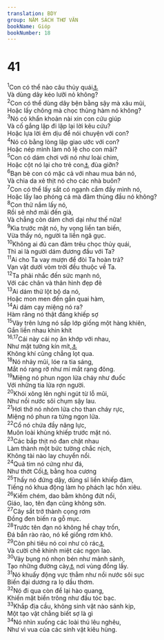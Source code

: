 ```yaml
---
translation: BDY
group: NĂM SÁCH THƠ VĂN
bookName: Gióp 
bookNumber: 18
---
```


<div class="title"><h1>41</h1></div>
<span class="verse giop_41_1"><sup>1</sup>Con có thể nào câu thủy quái<a href="#" data-toggle="tooltip" data-placement="bottom" title="Nt Leviathan">⚓</a><br/>Và dùng dây kéo lưỡi nỏ không?<br/></span>
<span class="verse giop_41_2"><sup>2</sup>Con có thể dùng dây bện bằng sậy mà xâu mũi,<br/>Hoặc lấy chông mà chọc thủng hàm nó không?<br/></span>
<span class="verse giop_41_3"><sup>3</sup>Nó có khẩn khoản nài xin con cứu giúp<br/>Và cố gắng lặp đi lặp lại lời kêu cứu?<br/>Hoặc lựa lời êm dịu để nói chuyện với con?<br/></span>
<span class="verse giop_41_4"><sup>4</sup>Nó có bằng lòng lập giao ước với con?<br/>Hoặc nép mình làm nô lệ cho con mãi?<br/></span>
<span class="verse giop_41_5"><sup>5</sup>Con có dám chơi với nó như loài chim,<br/>Hoặc cột nó lại cho trẻ con<a href="#" data-toggle="tooltip" data-placement="bottom" title="Nt các con gái của con">⚓</a> đùa giỡn?<br/></span>
<span class="verse giop_41_6"><sup>6</sup>Bạn bè con có mặc cả với nhau mua bán nó,<br/>Và chia da xẻ thịt nó cho các nhà buôn?<br/></span>
<span class="verse giop_41_7"><sup>7</sup>Con có thể lấy sắt có ngạnh cắm đầy mình nó,<br/>Hoặc lấy lao phóng cá mà đâm thủng đầu nó không?<br/></span>
<span class="verse giop_41_8"><sup>8</sup>Con thử nắm lấy nó,<br/>Rồi sẽ nhớ mãi đến già,<br/>Và chẳng còn dám chơi dại như thế nữa!<br/></span>
<span class="verse giop_41_9"><sup>9</sup>Kìa trước mặt nó, hy vọng liền tan biến,<br/>Vừa thấy nó, người ta liền ngã gục.<br/></span>
<span class="verse giop_41_10"><sup>10</sup>Không ai đủ can đảm trêu chọc thủy quái,<br/>Thì ai là người dám đương đầu với Ta?<br/></span>
<span class="verse giop_41_11"><sup>11</sup>Ai cho Ta vay mượn để đòi Ta hoàn trả?<br/>Vạn vật dưới vòm trời đều thuộc về Ta.<br/></span>
<span class="verse giop_41_12"><sup>12</sup>Ta phải nhắc đến sức mạnh nó,<br/>Với các chân và thân hình đẹp đẽ<br/></span>
<span class="verse giop_41_13"><sup>13</sup>Ai dám thử lột bộ da nó,<br/>Hoặc mon men đến gần quai hàm,<br/></span>
<span class="verse giop_41_14"><sup>14</sup>Ai dám cạy miệng nó ra?<br/>Hàm răng nó thật đáng khiếp sợ<br/></span>
<span class="verse giop_41_15"><sup>15</sup>Vảy trên lưng nó sắp lớp giống một hàng khiên,<br/>Gắn liền nhau khin khít<br/></span>
<span class="verse giop_41_16 giop_41_17"><sup>16,17</sup>Cái này cái nọ ăn khớp với nhau,<br/>Như mặt tường kín mít,<a href="#" data-toggle="tooltip" data-placement="bottom" title="Nt không thể phân ly">⚓</a><br/>Không khí cũng chẳng lọt qua.<br/></span>
<span class="verse giop_41_18"><sup>18</sup>Nó nhảy mũi, lóe ra tia sáng,<br/>Mắt nó rạng rỡ như mí mắt rạng đông.<br/></span>
<span class="verse giop_41_19"><sup>19</sup>Miệng nó phun ngọn lửa cháy như đuốc<br/>Với những tia lửa rợn người.<br/></span>
<span class="verse giop_41_20"><sup>20</sup>Khói xông lên nghi ngút từ lỗ mũi,<br/>Như nồi nước sôi chụm sậy lau.<br/></span>
<span class="verse giop_41_21"><sup>21</sup>Hơi thở nó nhóm lửa cho than cháy rực,<br/>Miệng nó phun ra từng ngọn lửa.<br/></span>
<span class="verse giop_41_22"><sup>22</sup>Cổ nó chứa đầy năng lực,<br/>Muôn loài khủng khiếp trước mặt nó.<br/></span>
<span class="verse giop_41_23"><sup>23</sup>Các bắp thịt nó đan chặt nhau<br/>Làm thành một bức tường chắc nịch,<br/>Không tài nào lay chuyển nổi.<br/></span>
<span class="verse giop_41_24"><sup>24</sup>Quả tim nó cứng như đá,<br/>Như thớt Cối<a href="#" data-toggle="tooltip" data-placement="bottom" title="Nt phần dưới cối đá">⚓</a> bằng hoa cương<br/></span>
<span class="verse giop_41_25"><sup>25</sup>Thấy nó đứng dậy, dũng sĩ liền khiếp đảm,<br/>Tiếng nó khua động làm họ phách lạc hồn xiêu.<br/></span>
<span class="verse giop_41_26"><sup>26</sup>Kiếm chém, dao bằm không đứt nổi,<br/>Giáo, lao, tên đạn cũng không sờn.<br/></span>
<span class="verse giop_41_27"><sup>27</sup>Cây sắt trở thành cọng rơm<br/>Đồng đen biến ra gỗ mục.<br/></span>
<span class="verse giop_41_28"><sup>28</sup>Trước tên đạn nó không hề chạy trốn,<br/>Đá bắn rào rào, nó kể giống rơm khô.<br/></span>
<span class="verse giop_41_29"><sup>29</sup>Còn phi tiêu nó coi như cỏ rác<a href="#" data-toggle="tooltip" data-placement="bottom" title="Nt rơm">⚓</a><br/>Và cười chê khinh miệt các ngọn lao.<br/></span>
<span class="verse giop_41_30"><sup>30</sup>Vảy bụng nó nhọn bén như mảnh sành,<br/>Tạo những đường cày<a href="#" data-toggle="tooltip" data-placement="bottom" title="Ctd vết lấn sâu">⚓</a> nơi vùng đồng lầy.<br/></span>
<span class="verse giop_41_31"><sup>31</sup>Nó khuấy động vực thẳm như nồi nước sôi sục<br/>Biến đại dương ra lọ dầu thơm.<br/></span>
<span class="verse giop_41_32"><sup>32</sup>Nó đi qua còn để lại hào quang,<br/>Khiến mặt biển trông như đầu tóc bạc.<br/></span>
<span class="verse giop_41_33"><sup>33</sup>Khắp địa cầu, không sinh vật nào sánh kịp,<br/>Một tạo vật chẳng biết sợ là gì<br/></span>
<span class="verse giop_41_34"><sup>34</sup>Nó nhìn xuống các loài thú lêu nghêu,<br/>Như vì vua của các sinh vật kiêu hùng.</span>
